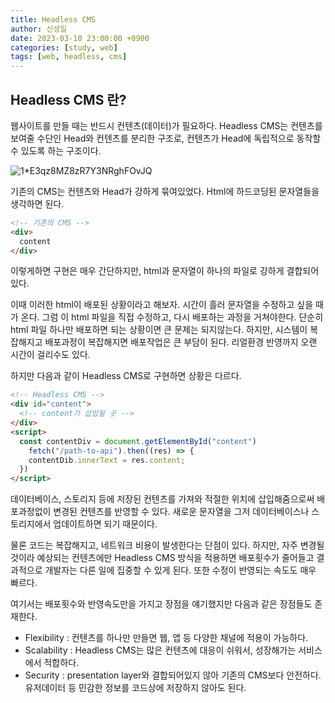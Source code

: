 ```yaml
---
title: Headless CMS
author: 신성일
date: 2023-03-10 23:00:00 +0900
categories: [study, web]
tags: [web, headless, cms]
---
```




## Headless CMS 란?

웹사이트를 만들 때는 반드시 컨텐츠(데이터)가 필요하다. Headless CMS는 컨텐츠를 보여줄 수단인 Head와 컨텐츠를 분리한 구조로, 컨텐츠가 Head에 독립적으로 동작할 수 있도록 하는 구조이다.

![1*E3qz8MZ8zR7Y3NRghFOvJQ](https://miro.medium.com/v2/resize:fit:1400/format:webp/1*E3qz8MZ8zR7Y3NRghFOvJQ.png)

기존의 CMS는 컨텐츠와 Head가 강하게 묶여있었다. Html에 하드코딩된 문자열들을 생각하면 된다. 

```html
<!-- 기존의 CMS -->
<div>
  content	
</div>
```

이렇게하면 구현은 매우 간단하지만, html과 문자열이 하나의 파일로 강하게 결합되어있다. 

이때 이러한 html이 배포된 상황이라고 해보자. 시간이 흘러 문자열을 수정하고 싶을 때가 온다. 그럼 이 html 파일을 직접 수정하고, 다시 배포하는 과정을 거쳐야한다. 단순히 html 파일 하나만 배포하면 되는 상황이면 큰 문제는 되지않는다. 하지만, 시스템이 복잡해지고 배포과정이 복잡해지면 배포작업은 큰 부담이 된다. 리얼환경 반영까지 오랜 시간이 걸리수도 있다.

하지만 다음과 같이 Headless CMS로 구현하면 상황은 다르다.

```html
<!-- Headless CMS -->
<div id="content">
  <!-- content가 삽입될 곳 -->
</div>
<script>
  const contentDiv = document.getElementById("content")
	fetch("/path-to-api").then((res) => {
    contentDib.innerText = res.content;
  })
</script>
```

데이터베이스, 스토리지 등에 저장된 컨텐츠를 가져와 적절한 위치에 삽입해줌으로써 배포과정없이 변경된 컨텐츠를 반영할 수 있다. 새로운 문자열을 그저 데이터베이스나 스토리지에서 업데이트하면 되기 때문이다.

물론 코드는 복잡해지고, 네트워크 비용이 발생한다는 단점이 있다. 하지만, 자주 변경될 것이라 예상되는 컨텐츠에만 Headless CMS 방식을 적용하면 배포횟수가 줄어들고 결과적으로 개발자는 다른 일에 집중할 수 있게 된다. 또한 수정이 반영되는 속도도 매우 빠르다.

여기서는 배포횟수와 반영속도만을 가지고 장점을 얘기했지만 다음과 같은 장점들도 존재한다.

- Flexibility : 컨텐츠를 하나만 만들면 웹, 앱 등 다양한 채널에 적용이 가능하다. 
- Scalability : Headless CMS는 많은 컨텐츠에 대응이 쉬워서, 성장해가는 서비스에서 적합하다. 
- Security : presentation layer와 결합되어있지 않아 기존의 CMS보다 안전하다. 유저데이터 등 민감한 정보를 코드상에 저장하지 않아도 된다.

